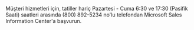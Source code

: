 <Token xmlns:xlink="http://www.w3.org/1999/xlink">Müşteri hizmetleri için, tatiller hariç Pazartesi - Cuma 6:30 ve 17:30 (Pasifik Saati) saatleri arasında (800) 892-5234 no'lu telefondan Microsoft Sales Information Center'a başvurun.</Token>

<!--HONumber=May16_HO2-->


